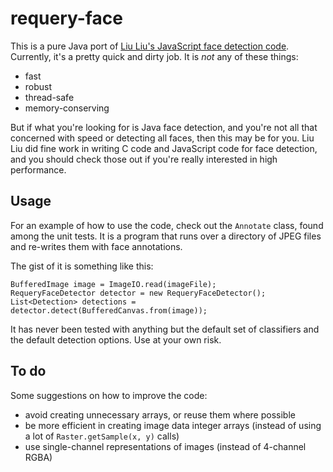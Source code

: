 # requery-face

This is a pure Java port of [Liu Liu's JavaScript face detection code][liuliu]. 
Currently, it's a pretty quick and dirty job. It is *not* any of these things:

* fast
* robust
* thread-safe
* memory-conserving

But if what you're looking for is Java face detection, and you're not all that
concerned with speed or detecting all faces, then this may be for you. Liu Liu
did fine work in writing C code and JavaScript code for face detection, and 
you should check those out if you're really interested in high performance.

## Usage

For an example of how to use the code, check out the `Annotate` class, found
among the unit tests. It is a program that runs over a directory of JPEG files
and re-writes them with face annotations.

The gist of it is something like this:

    BufferedImage image = ImageIO.read(imageFile);
    RequeryFaceDetector detector = new RequeryFaceDetector();
    List<Detection> detections = detector.detect(BufferedCanvas.from(image));

It has never been tested with anything but the default set of classifiers and 
the default detection options. Use at your own risk. 

## To do

Some suggestions on how to improve the code:

* avoid creating unnecessary arrays, or reuse them where possible
* be more efficient in creating image data integer arrays (instead of using 
  a lot of `Raster.getSample(x, y)` calls)
* use single-channel representations of images (instead of 4-channel RGBA)

[liuliu]: http://libccv.org/
